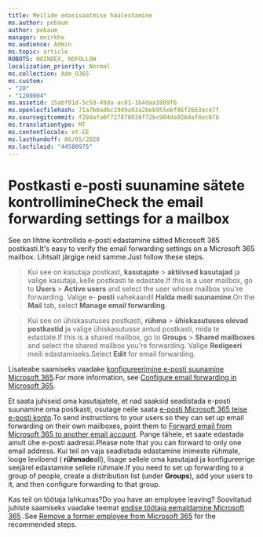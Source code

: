 ```yaml
---
title: Meilide edasisaatmise häälestamine
ms.author: pebaum
author: pebaum
manager: mnirkhe
ms.audience: Admin
ms.topic: article
ROBOTS: NOINDEX, NOFOLLOW
localization_priority: Normal
ms.collection: Adm_O365
ms.custom:
- "20"
- "1200004"
ms.assetid: 15abf81d-5c5d-49da-ac81-1b4daa1809f6
ms.openlocfilehash: 71a7b0ad6c19d9a93a2beb955ebf86f2663ac47f
ms.sourcegitcommit: f28dafa0f727870038f72bc904da926daf4ec07b
ms.translationtype: MT
ms.contentlocale: et-EE
ms.lasthandoff: 06/05/2020
ms.locfileid: "44580975"
---
```

# <a name="check-the-email-forwarding-settings-for-a-mailbox"></a><span data-ttu-id="fc8cc-102">Postkasti e-posti suunamine sätete kontrollimine</span><span class="sxs-lookup"><span data-stu-id="fc8cc-102">Check the email forwarding settings for a mailbox</span></span>

<span data-ttu-id="fc8cc-103">See on lihtne kontrollida e-posti edastamine sätted Microsoft 365 postkasti.</span><span class="sxs-lookup"><span data-stu-id="fc8cc-103">It's easy to verify the email forwarding settings on a Microsoft 365 mailbox.</span></span> <span data-ttu-id="fc8cc-104">Lihtsalt järgige neid samme.</span><span class="sxs-lookup"><span data-stu-id="fc8cc-104">Just follow these steps.</span></span>
  
> <span data-ttu-id="fc8cc-105">Kui see on kasutaja postkast, **kasutajate** \> **aktiivsed kasutajad** ja valige kasutaja, kelle postkasti te edastate.</span><span class="sxs-lookup"><span data-stu-id="fc8cc-105">If this is a user mailbox, go to **Users** \> **Active users** and select the user whose mailbox you're forwarding.</span></span> <span data-ttu-id="fc8cc-106">Valige e- **posti** vahekaardil **Halda meili suunamine**.</span><span class="sxs-lookup"><span data-stu-id="fc8cc-106">On the **Mail** tab, select **Manage email forwarding**.</span></span>

> <span data-ttu-id="fc8cc-107">Kui see on ühiskasutuses postkasti, **rühma** \> **ühiskasutuses olevad postkastid** ja valige ühiskasutusse antud postkasti, mida te edastate.</span><span class="sxs-lookup"><span data-stu-id="fc8cc-107">If this is a shared mailbox, go to **Groups** \> **Shared mailboxes** and select the shared mailbox you're forwarding.</span></span> <span data-ttu-id="fc8cc-108">Valige **Redigeeri** meili edastamiseks.</span><span class="sxs-lookup"><span data-stu-id="fc8cc-108">Select **Edit** for email forwarding.</span></span>

<span data-ttu-id="fc8cc-109">Lisateabe saamiseks vaadake [konfigureerimine e-posti suunamine Microsoft 365](https://docs.microsoft.com/microsoft-365/admin/email/configure-email-forwarding).</span><span class="sxs-lookup"><span data-stu-id="fc8cc-109">For more information, see [Configure email forwarding in Microsoft 365](https://docs.microsoft.com/microsoft-365/admin/email/configure-email-forwarding).</span></span>
  
<span data-ttu-id="fc8cc-110">Et saata juhiseid oma kasutajatele, et nad saaksid seadistada e-posti suunamine oma postkasti, osutage neile saata [e-posti Microsoft 365 teise e-posti konto](https://support.office.com/article/Forward-email-from-Office-365-to-another-email-account-1ed4ee1e-74f8-4f53-a174-86b748ff6a0e).</span><span class="sxs-lookup"><span data-stu-id="fc8cc-110">To send instructions to your users so they can set up email forwarding on their own mailboxes, point them to [Forward email from Microsoft 365 to another email account](https://support.office.com/article/Forward-email-from-Office-365-to-another-email-account-1ed4ee1e-74f8-4f53-a174-86b748ff6a0e).</span></span> <span data-ttu-id="fc8cc-111">Pange tähele, et saate edastada ainult ühe e-posti aadressi.</span><span class="sxs-lookup"><span data-stu-id="fc8cc-111">Please note that you can forward to only one email address.</span></span> <span data-ttu-id="fc8cc-112">Kui teil on vaja seadistada edastamine inimeste rühmale, looge leviloend ( **rühmade**all), lisage sellele oma kasutajad ja konfigureerige seejärel edastamine sellele rühmale.</span><span class="sxs-lookup"><span data-stu-id="fc8cc-112">If you need to set up forwarding to a group of people, create a distribution list (under **Groups**), add your users to it, and then configure forwarding to that group.</span></span>
  
<span data-ttu-id="fc8cc-113">Kas teil on töötaja lahkumas?</span><span class="sxs-lookup"><span data-stu-id="fc8cc-113">Do you have an employee leaving?</span></span> <span data-ttu-id="fc8cc-114">Soovitatud juhiste saamiseks vaadake teemat [endise töötaja eemaldamine Microsoft 365](https://docs.microsoft.com/microsoft-365/admin/add-users/remove-former-employee) .</span><span class="sxs-lookup"><span data-stu-id="fc8cc-114">See [Remove a former employee from Microsoft 365](https://docs.microsoft.com/microsoft-365/admin/add-users/remove-former-employee) for the recommended steps.</span></span>